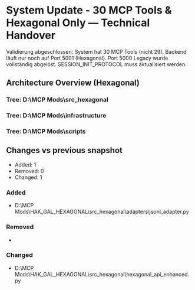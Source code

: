 # System Update - 30 MCP Tools & Hexagonal Only — Technical Handover

Validierung abgeschlossen: System hat 30 MCP Tools (nicht 29). Backend läuft nur noch auf Port 5001 (Hexagonal). Port 5000 Legacy wurde vollständig abgelöst. SESSION_INIT_PROTOCOL muss aktualisiert werden.

## Architecture Overview (Hexagonal)

### Tree: D:\MCP Mods\src_hexagonal

### Tree: D:\MCP Mods\infrastructure

### Tree: D:\MCP Mods\scripts

## Changes vs previous snapshot
- Added: 1
- Removed: 0
- Changed: 1

### Added
- D:\MCP Mods\HAK_GAL_HEXAGONAL\src_hexagonal\adapters\jsonl_adapter.py

### Removed
- <none>

### Changed
- D:\MCP Mods\HAK_GAL_HEXAGONAL\src_hexagonal\hexagonal_api_enhanced.py
